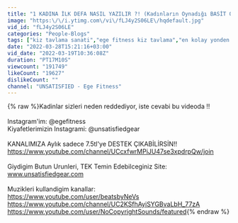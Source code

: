 ```yaml
---
title: "1 KADINA İLK DEFA NASIL YAZILIR ?! (Kadınların Oynadığı BASİT Oyunlar)"
image: "https:\/\/i.ytimg.com\/vi\/fLJ4y2S06LE\/hqdefault.jpg"
vid_id: "fLJ4y2S06LE"
categories: "People-Blogs"
tags: ["kiz tavlama sanati","ege fitness kiz tavlama","en kolay yonden kiz nasil tavlanir"]
date: "2022-03-28T15:21:16+03:00"
vid_date: "2022-03-19T10:36:08Z"
duration: "PT17M10S"
viewcount: "191749"
likeCount: "19627"
dislikeCount: ""
channel: "UNSATISFIED - Ege Fitness"
---
```

{% raw %}Kadinlar sizleri neden reddediyor, iste cevabi bu videoda !!<br /><br />Instagram'im: @egefitness<br />Kiyafetlerimizin Instagrami: @unsatisfiedgear<br /><br />KANALIMIZA Aylık sadece 7.5tl'ye DESTEK ÇIKABİLİRSİN!!<br /><a rel="nofollow" target="blank" href="https://www.youtube.com/channel/UCcxfwrMPiJU47se3xpdrpQw/join">https://www.youtube.com/channel/UCcxfwrMPiJU47se3xpdrpQw/join</a><br /><br />Giydigim Butun Urunleri, TEK Temin Edebilceginiz Site:<br />www.unsatisfiedgear.com<br /><br />Muzikleri kullandigim kanallar:<br /><a rel="nofollow" target="blank" href="https://www.youtube.com/user/beatsbyNeVs">https://www.youtube.com/user/beatsbyNeVs</a><br /><a rel="nofollow" target="blank" href="https://www.youtube.com/channel/UC2KSfhAyiSYGBvaLbH_77zA">https://www.youtube.com/channel/UC2KSfhAyiSYGBvaLbH_77zA</a><br /><a rel="nofollow" target="blank" href="https://www.youtube.com/user/NoCopyrightSounds/featured">https://www.youtube.com/user/NoCopyrightSounds/featured</a>{% endraw %}
